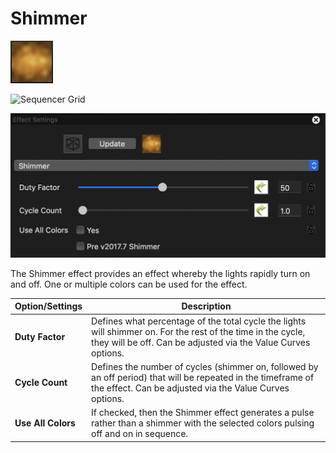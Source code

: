 # Shimmer

![Icon](<../../.gitbook/assets/image (532).png>)

![Sequencer Grid](<../../.gitbook/assets/image (571).png>)

![](<../../.gitbook/assets/image (1028).png>)

The Shimmer effect provides an effect whereby the lights rapidly turn on and off. One or multiple colors can be used for the effect.

| Option/Settings    | Description                                                                                                                                                                    |
| ------------------ | ------------------------------------------------------------------------------------------------------------------------------------------------------------------------------ |
| **Duty Factor**    | Defines what percentage of the total cycle the lights will shimmer on. For the rest of the time in the cycle, they will be off.  Can be adjusted via the Value Curves options. |
| **Cycle Count**    | Defines the number of cycles (shimmer on, followed by an off period) that will be repeated in the timeframe of the effect.  Can be adjusted via the Value Curves options.      |
| **Use All Colors** | If checked, then the Shimmer effect generates a pulse rather than a shimmer with the selected colors pulsing off and on in sequence.                                           |
